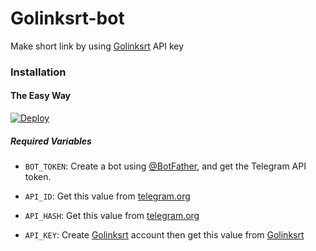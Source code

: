 # Golinksrt-bot
Make short link by using [Golinksrt](https://golinksrt.xyz/) API key
### Installation

#### The Easy Way

[![Deploy](https://www.herokucdn.com/deploy/button.svg)](https://heroku.com/deploy?template=https://github.com/Mrvishal2k2/GPlink-bot/tree/TestAuth)

##### Required Variables

* `BOT_TOKEN`: Create a bot using [@BotFather](https://telegram.dog/BotFather), and get the Telegram API token.

* `API_ID`: Get this value from [telegram.org](https://my.telegram.org/apps)
* `API_HASH`: Get this value from [telegram.org](https://my.telegram.org/apps)
* `API_KEY`: Create [Golinksrt](https://golinksrt.xyz/) account then get this value from [Golinksrt](https://golinksrt.xyz/member/tools/api)
